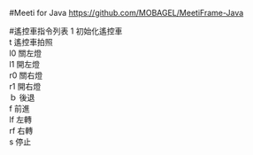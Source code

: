 #Meeti for Java
https://github.com/MOBAGEL/MeetiFrame-Java

#遙控車指令列表
1 初始化遙控車  
t 遙控車拍照  
l0 關左燈  
l1 開左燈  
r0 關右燈  
r1 開右燈  
ｂ 後退  
f 前進  
lf 左轉  
rf 右轉  
s 停止  

